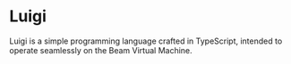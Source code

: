 # Luigi

Luigi is a simple programming language crafted in TypeScript, intended to operate seamlessly on the Beam Virtual Machine.
